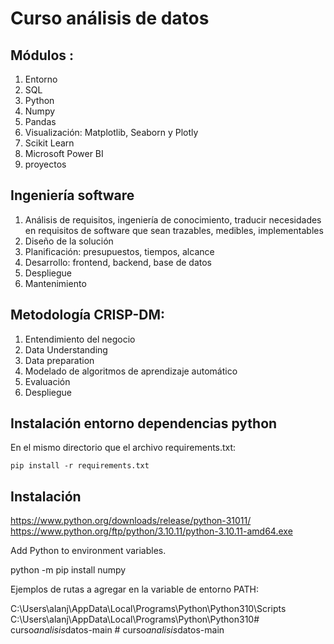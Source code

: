 # Curso análisis de datos

## Módulos :

1. Entorno
2. SQL
3. Python
4. Numpy
5. Pandas
6. Visualización: Matplotlib, Seaborn y Plotly
7. Scikit Learn
8. Microsoft Power BI
9. proyectos


## Ingeniería software 

1. Análisis de requisitos, ingeniería de conocimiento, traducir necesidades en requisitos de software que sean trazables, medibles, implementables
2. Diseño de la solución
3. Planificación: presupuestos, tiempos, alcance
4. Desarrollo: frontend, backend, base de datos
5. Despliegue
6. Mantenimiento


## Metodología CRISP-DM:

1. Entendimiento del negocio
2. Data Understanding
3. Data preparation
4. Modelado de algoritmos de aprendizaje automático
5. Evaluación
6. Despliegue


## Instalación entorno dependencias python

En el mismo directorio que el archivo requirements.txt:

``pip install -r requirements.txt``

## Instalación

https://www.python.org/downloads/release/python-31011/
https://www.python.org/ftp/python/3.10.11/python-3.10.11-amd64.exe

Add Python to environment variables.

python -m pip install numpy

Ejemplos de rutas a agregar en la variable de entorno PATH:

C:\Users\alanj\AppData\Local\Programs\Python\Python310\Scripts\
C:\Users\alanj\AppData\Local\Programs\Python\Python310\#   c u r s o _ a n a l i s i s _ d a t o s - m a i n  
 #   c u r s o _ a n a l i s i s _ d a t o s - m a i n  
 